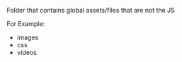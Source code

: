 Folder that contains global assets/files that are not the JS

For Example:

- images
- css
- videos

